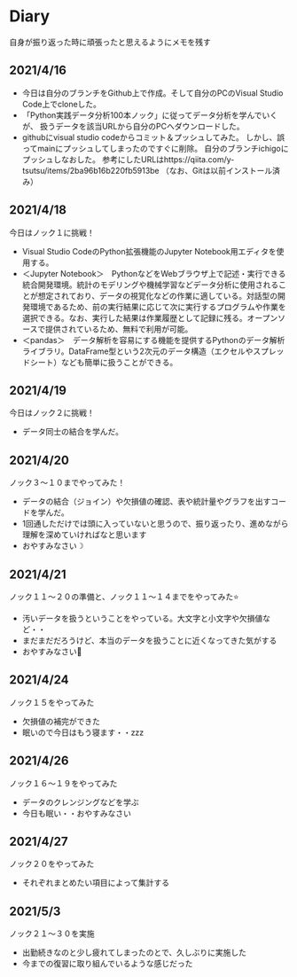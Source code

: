 # Diary
自身が振り返った時に頑張ったと思えるようにメモを残す


## 2021/4/16
- 今日は自分のブランチをGithub上で作成。そして自分のPCのVisual Studio Code上でcloneした。
- 「Python実践データ分析100本ノック」に従ってデータ分析を学んでいくが、
扱うデータを該当URLから自分のPCへダウンロードした。
- githubにvisual studio codeからコミット＆プッシュしてみた。
しかし、誤ってmainにプッシュしてしまったのですぐに削除。
自分のブランチichigoにプッシュしなおした。
参考にしたURLはhttps://qiita.com/y-tsutsu/items/2ba96b16b220fb5913be
（なお、Gitは以前インストール済み）


## 2021/4/18
今日はノック１に挑戦！
- Visual Studio CodeのPython拡張機能のJupyter Notebook用エディタを使用する。
- ＜Jupyter Notebook＞　PythonなどをWebブラウザ上で記述・実行できる統合開発環境。統計のモデリングや機械学習などデータ分析に使用されることが想定されており、データの視覚化などの作業に適している。対話型の開発環境であるため、前の実行結果に応じて次に実行するプログラムや作業を選択できる。なお、実行した結果は作業履歴として記録に残る。オープンソースで提供されているため、無料で利用が可能。
- ＜pandas＞　データ解析を容易にする機能を提供するPythonのデータ解析ライブラリ。DataFrame型という2次元のデータ構造（エクセルやスプレッドシート）なども簡単に扱うことができる。


## 2021/4/19
今日はノック２に挑戦！
- データ同士の結合を学んだ。

## 2021/4/20
ノック３～１０までやってみた！
- データの結合（ジョイン）や欠損値の確認、表や統計量やグラフを出すコードを学んだ。
- 1回通しただけでは頭に入っていないと思うので、振り返ったり、進めながら理解を深めていければなと思います
- おやすみなさい☽

## 2021/4/21
ノック１１～２０の準備と、ノック１１～１４までをやってみた⭐
- 汚いデータを扱うということをやっている。大文字と小文字や欠損値など・・
- まだまだだろうけど、本当のデータを扱うことに近くなってきた気がする
- おやすみなさい🌛

## 2021/4/24
ノック１５をやってみた
- 欠損値の補完ができた
- 眠いので今日はもう寝ます・・zzz

## 2021/4/26
ノック１６～１９をやってみた
- データのクレンジングなどを学ぶ
- 今日も眠い・・おやすみなさい

## 2021/4/27
ノック２０をやってみた
- それぞれまとめたい項目によって集計する

## 2021/5/3
ノック２１～３０を実施
- 出勤続きなのと少し疲れてしまったのとで、久しぶりに実施した
- 今までの復習に取り組んでいるような感じだった
